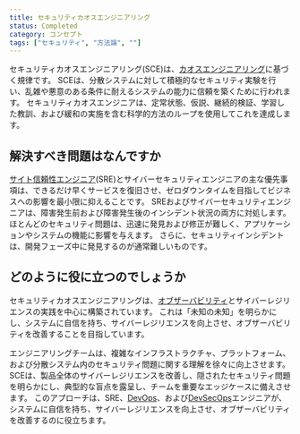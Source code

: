 ```yaml
---
title: セキュリティカオスエンジニアリング
status: Completed
category: コンセプト
tags: ["セキュリティ", "方法論", ""]
---
```


セキュリティカオスエンジニアリング(SCE)は、[カオスエンジニアリング](/ja/chaos-engineering/)に基づく規律です。
SCEは、分散システムに対して積極的なセキュリティ実験を行い、乱雑や悪意のある条件に耐えるシステムの能力に信頼を築くために行われます。
セキュリティカオスエンジニアは、定常状態、仮説、継続的検証、学習した教訓、および緩和の実施を含む科学的方法のループを使用してこれを達成します。

## 解決すべき問題はなんですか

[サイト信頼性エンジニア](/ja/site-reliability-engineering/)(SRE)とサイバーセキュリティエンジニアの主な優先事項は、できるだけ早くサービスを復旧させ、ゼロダウンタイムを目指してビジネスへの影響を最小限に抑えることです。
SREおよびサイバーセキュリティエンジニアは、障害発生前および障害発生後のインシデント状況の両方に対処します。
ほとんどのセキュリティ問題は、迅速に発見および修正が難しく、アプリケーションやシステムの機能に影響を与えます。
さらに、セキュリティインシデントは、開発フェーズ中に発見するのが通常難しいものです。

## どのように役に立つのでしょうか

セキュリティカオスエンジニアリングは、[オブザーバビリティ](/ja/observability/)とサイバーレジリエンスの実践を中心に構築されています。
これは「未知の未知」を明らかにし、システムに自信を持ち、サイバーレジリエンスを向上させ、オブザーバビリティを改善することを目指しています。

エンジニアリングチームは、複雑なインフラストラクチャ、プラットフォーム、および分散システム内のセキュリティ問題に関する理解を徐々に向上させます。
SCEは、製品全体のサイバーレジリエンスを改善し、隠されたセキュリティ問題を明らかにし、典型的な盲点を露呈し、チームを重要なエッジケースに備えさせます。
このアプローチは、SRE、[DevOps](/ja/devops/)、および[DevSecOps](/ja/devsecops/)エンジニアが、システムに自信を持ち、サイバーレジリエンスを向上させ、オブザーバビリティを改善するのに役立ちます。
